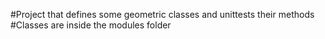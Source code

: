 #Project that defines some geometric classes and unittests their methods
#Classes are inside the modules folder